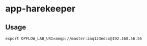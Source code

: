 # app-harekeeper

## Usage

```shell
export OPFLOW_LAB_URI=amqp://master:zaq123edcx@192.168.56.56
```
